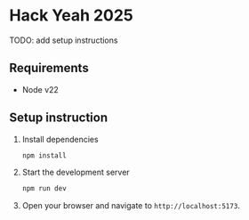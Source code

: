 # Hack Yeah 2025

TODO: add setup instructions

## Requirements

- Node v22

## Setup instruction

1. Install dependencies
   ```bash
   npm install
   ```
2. Start the development server
   ```bash
   npm run dev
   ```
3. Open your browser and navigate to `http://localhost:5173`.
